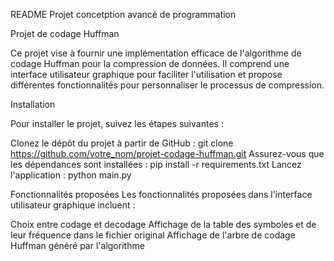 README Projet concetption avancé de programmation

Projet de codage Huffman

Ce projet vise à fournir une implémentation efficace de l'algorithme de codage Huffman pour la compression de données. Il comprend une interface utilisateur graphique pour faciliter l'utilisation et propose différentes fonctionnalités pour personnaliser le processus de compression.

Installation

Pour installer le projet, suivez les étapes suivantes :

Clonez le dépôt du projet à partir de GitHub : git clone https://github.com/votre_nom/projet-codage-huffman.git
Assurez-vous que les dépendances sont installées : pip install -r requirements.txt
Lancez l'application : python main.py

Fonctionnalités proposées
Les fonctionnalités proposées dans l'interface utilisateur graphique incluent :

Choix entre codage et decodage
Affichage de la table des symboles et de leur fréquence dans le fichier original
Affichage de l'arbre de codage Huffman généré par l'algorithme
